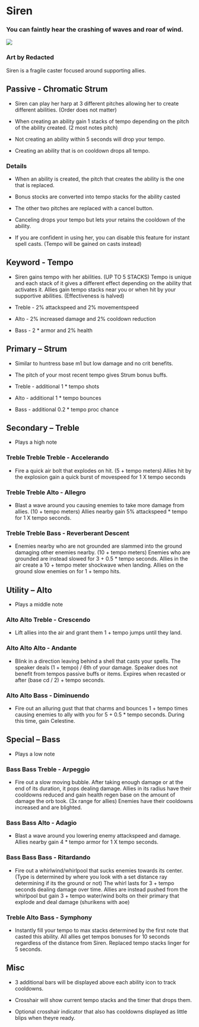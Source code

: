 # Siren

### You can faintly hear the crashing of waves and roar of wind.

[![](https://i.postimg.cc/HLwbhsrb/Siren.png)]()

### Art by Redacted

Siren is a fragile caster focused around supporting allies.

## Passive - Chromatic Strum

- Siren can play her harp at 3 different pitches allowing her to create different abilities. (Order does not matter)

- When creating an ability gain 1 stacks of tempo depending on the pitch of the ability created. (2 most notes pitch)

- Not creating an ability within 5 seconds will drop your tempo.

- Creating an ability that is on cooldown drops all tempo.

### Details
- When an ability is created, the pitch that creates the ability is the one that is replaced. 

- Bonus stocks are converted into tempo stacks for the ability casted
  
- The other two pitches are replaced with a cancel button. 

- Canceling drops your tempo but lets your retains the cooldown of the ability.

- If you are confident in using her, you can disable this feature for instant spell casts. (Tempo will be gained on casts instead)

## Keyword - Tempo

- Siren gains tempo with her abilities. (UP TO 5 STACKS)
Tempo is unique and each stack of it gives a different effect depending on the ability that activates it.
Allies gain tempo stacks near you or when hit by your supportive abilities. (Effectiveness is halved)

- Treble - 2% attackspeed and 2% movementspeed

- Alto - 2% increased damage and 2% cooldown reduction

- Bass - 2 * armor and 2% health

## Primary – Strum

- Similar to huntress base m1 but low damage and no crit benefits. 

- The pitch of your most recent tempo gives Strum bonus buffs.

- Treble - additional 1 * tempo shots

- Alto - additional 1 * tempo bounces

- Bass - additional 0.2 * tempo proc chance 

## Secondary – Treble

- Plays a high note

### Treble Treble Treble - Accelerando

- Fire a quick air bolt that explodes on hit. (5 + tempo meters) Allies hit by the explosion gain a quick burst of movespeed for 1 X tempo seconds

### Treble Treble Alto  - Allegro

- Blast a wave around you causing enemies to take more damage from allies. (10 + tempo meters) Allies nearby gain 5% attackspeed * tempo for 1 X tempo seconds.

### Treble Treble Bass - Reverberant Descent

- Enemies nearby who are not grounded are slammed into the ground damaging other enemies nearby. (10 + tempo meters) Enemies who are grounded are instead slowed for 3 + 0.5 * tempo seconds. Allies in the air create a 10 + tempo meter shockwave when landing. Allies on the ground slow enemies on for 1 + tempo hits.


## Utility – Alto

- Plays a middle note

### Alto Alto Treble - Crescendo

- Lift allies into the air and grant them 1 + tempo jumps until they land. 

### Alto Alto Alto - Andante

- Blink in a direction leaving behind a shell that casts your spells. The speaker deals (1 + tempo) / 6th of your damage. Speaker does not benefit from tempos passive buffs or items. Expires when recasted or after (base cd / 2) + tempo seconds.

### Alto Alto Bass - Diminuendo

- Fire out an alluring gust that that charms and bounces 1 + tempo times causing enemies to ally with you for 5 + 0.5 * tempo seconds. During this time, gain Celestine.

## Special – Bass

- Plays a low note

### Bass Bass Treble - Arpeggio

- Fire out a slow moving bubble. After taking enough damage or at the end of its duration, it pops dealing damage. Allies in its radius have their cooldowns reduced and gain health regen base on the amount of damage the orb took. (3x range for allies) Enemies have their cooldowns increased and are blighted.

### Bass Bass Alto - Adagio

- Blast a wave around you lowering enemy attackspeed and damage. Allies nearby gain 4 * tempo armor for 1 X tempo seconds.

### Bass Bass Bass - Ritardando

- Fire out a whirlwind/whirlpool that sucks enemies towards its center. (Type is determined by where you look with a set distance ray determining if its the ground or not) The whirl lasts for 3 + tempo seconds dealing damage over time. Allies are instead pushed from the whirlpool but gain 3 + tempo water/wind bolts on their primary that explode and deal damage (shurikens with aoe)

### Treble Alto Bass - Symphony 

- Instantly fill your tempo to max stacks determined by the first note that casted this ability. All allies get tempos bonuses for 10 seconds regardless of the distance from Siren. Replaced tempo stacks linger for 5 seconds.

## Misc 
- 3 additional bars will be displayed above each ability icon to track cooldowns.

- Crosshair will show current tempo stacks and the timer that drops them.

- Optional crosshair indicator that also has cooldowns displayed as little blips when theyre ready.
